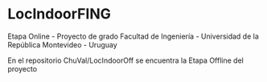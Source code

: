 # LocIndoorFING
Etapa Online - Proyecto de grado
Facultad de Ingeniería - Universidad de la República 
Montevideo - Uruguay

En el repositorio  ChuVal/LocIndoorOff se encuentra la Etapa Offline del proyecto  
